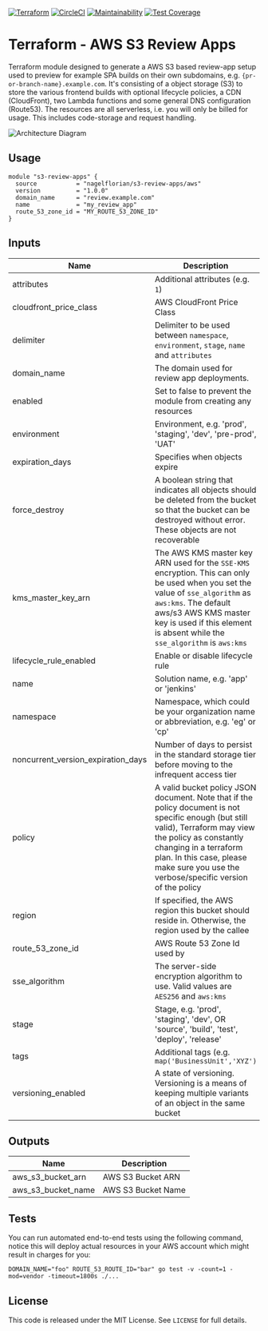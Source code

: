 [![Terraform](https://img.shields.io/badge/Terraform-v1.0+-%23623CE4?style=flat&logo=terraform)](https://registry.terraform.io/modules/nagelflorian/s3-review-apps/aws/latest) [![CircleCI](https://circleci.com/gh/nagelflorian/terraform-aws-s3-review-apps/tree/master.svg?style=svg&circle-token=817dd9be1ab76a988003819c50a5f6a5435e4a45)](https://circleci.com/gh/nagelflorian/terraform-aws-s3-review-apps/tree/master) [![Maintainability](https://api.codeclimate.com/v1/badges/7f8e019a2b1fbc87b82d/maintainability)](https://codeclimate.com/github/nagelflorian/terraform-aws-s3-review-apps/maintainability) [![Test Coverage](https://api.codeclimate.com/v1/badges/7f8e019a2b1fbc87b82d/test_coverage)](https://codeclimate.com/github/nagelflorian/terraform-aws-s3-review-apps/test_coverage)

# Terraform - AWS S3 Review Apps

Terraform module designed to generate a AWS S3 based review-app setup used to preview for example SPA builds on their own subdomains, e.g. `{pr-or-branch-name}.example.com`. It's consisting of a object storage (S3) to store the various frontend builds with optional lifecycle policies, a CDN (CloudFront), two Lambda functions and some general DNS configuration (Route53). The resources are all serverless, i.e. you will only be billed for usage. This includes code-storage and request handling.

![Architecture Diagram](https://raw.githubusercontent.com/nagelflorian/terraform-aws-s3-review-apps/master/docs/architecture_diagram.png)

## Usage

```hcl
module "s3-review-apps" {
  source           = "nagelflorian/s3-review-apps/aws"
  version          = "1.0.0"
  domain_name      = "review.example.com"
  name             = "my_review_app"
  route_53_zone_id = "MY_ROUTE_53_ZONE_ID"
}
```

## Inputs

| Name                               | Description                                                                                                                                                                                                                                                                 | Type           | Default            | Required |
| ---------------------------------- | --------------------------------------------------------------------------------------------------------------------------------------------------------------------------------------------------------------------------------------------------------------------------- | -------------- | ------------------ | :------: |
| attributes                         | Additional attributes (e.g. `1`)                                                                                                                                                                                                                                            | `list(string)` | `[]`               |    no    |
| cloudfront_price_class             | AWS CloudFront Price Class                                                                                                                                                                                                                                                  | `string`       | `"PriceClass_100"` |    no    |
| delimiter                          | Delimiter to be used between `namespace`, `environment`, `stage`, `name` and `attributes`                                                                                                                                                                                   | `string`       | `"-"`              |    no    |
| domain_name                        | The domain used for review app deployments.                                                                                                                                                                                                                                 | `string`       | n/a                |   yes    |
| enabled                            | Set to false to prevent the module from creating any resources                                                                                                                                                                                                              | `bool`         | `true`             |    no    |
| environment                        | Environment, e.g. 'prod', 'staging', 'dev', 'pre-prod', 'UAT'                                                                                                                                                                                                               | `string`       | `""`               |    no    |
| expiration_days                    | Specifies when objects expire                                                                                                                                                                                                                                               | `number`       | `90`               |    no    |
| force_destroy                      | A boolean string that indicates all objects should be deleted from the bucket so that the bucket can be destroyed without error. These objects are not recoverable                                                                                                          | `bool`         | `false`            |    no    |
| kms_master_key_arn                 | The AWS KMS master key ARN used for the `SSE-KMS` encryption. This can only be used when you set the value of `sse_algorithm` as `aws:kms`. The default aws/s3 AWS KMS master key is used if this element is absent while the `sse_algorithm` is `aws:kms`                  | `string`       | `""`               |    no    |
| lifecycle_rule_enabled             | Enable or disable lifecycle rule                                                                                                                                                                                                                                            | `bool`         | `false`            |    no    |
| name                               | Solution name, e.g. 'app' or 'jenkins'                                                                                                                                                                                                                                      | `string`       | `"review-apps"`    |    no    |
| namespace                          | Namespace, which could be your organization name or abbreviation, e.g. 'eg' or 'cp'                                                                                                                                                                                         | `string`       | `""`               |    no    |
| noncurrent_version_expiration_days | Number of days to persist in the standard storage tier before moving to the infrequent access tier                                                                                                                                                                          | `number`       | `30`               |    no    |
| policy                             | A valid bucket policy JSON document. Note that if the policy document is not specific enough (but still valid), Terraform may view the policy as constantly changing in a terraform plan. In this case, please make sure you use the verbose/specific version of the policy | `string`       | `""`               |    no    |
| region                             | If specified, the AWS region this bucket should reside in. Otherwise, the region used by the callee                                                                                                                                                                         | `string`       | `""`               |    no    |
| route_53_zone_id                   | AWS Route 53 Zone Id used by                                                                                                                                                                                                                                                | `string`       | n/a                |   yes    |
| sse_algorithm                      | The server-side encryption algorithm to use. Valid values are `AES256` and `aws:kms`                                                                                                                                                                                        | `string`       | `"AES256"`         |    no    |
| stage                              | Stage, e.g. 'prod', 'staging', 'dev', OR 'source', 'build', 'test', 'deploy', 'release'                                                                                                                                                                                     | `string`       | `""`               |    no    |
| tags                               | Additional tags (e.g. `map('BusinessUnit','XYZ')`                                                                                                                                                                                                                           | `map(string)`  | `{}`               |    no    |
| versioning_enabled                 | A state of versioning. Versioning is a means of keeping multiple variants of an object in the same bucket                                                                                                                                                                   | `bool`         | `true`             |    no    |

## Outputs

| Name               | Description        |
| ------------------ | ------------------ |
| aws_s3_bucket_arn  | AWS S3 Bucket ARN  |
| aws_s3_bucket_name | AWS S3 Bucket Name |

## Tests

You can run automated end-to-end tests using the following command, notice this will deploy actual resources in your AWS account which might result in charges for you:

```console
DOMAIN_NAME="foo" ROUTE_53_ROUTE_ID="bar" go test -v -count=1 -mod=vendor -timeout=1800s ./...
```

## License

This code is released under the MIT License. See `LICENSE` for full details.
